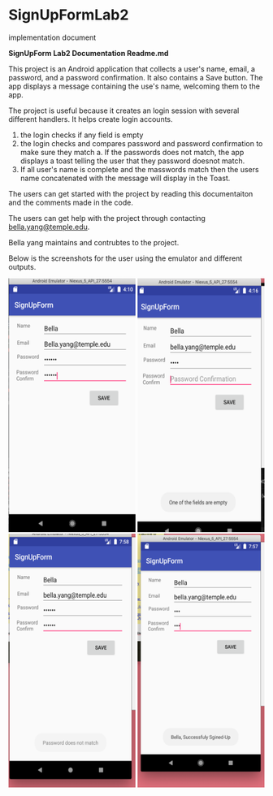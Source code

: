 # SignUpFormLab2
implementation document 

<p><b>SignUpForm Lab2 Documentation Readme.md</b></p>

This project is an Android application that collects a user's name, email, a password, and a password confirmation. It also contains a Save button. 
The app displays a message containing the use's name, welcoming them to the app. 

The project is useful because it creates an login session with several different handlers. It helps create login accounts.
1. the login checks if any field is empty 
2. the login checks and compares password and password confirmation to make sure they match
      a. If the passwords does not match, the app displays a toast telling the user that they password doesnot match.
3. If all user's name is complete and the masswords match then the users name concatenated with the message will display in the Toast.

The users can get started with the project by reading this documentaiton and the comments made in the code.

The users can get help with the project through contacting bella.yang@temple.edu. 

Bella yang maintains and contrubtes to the project.

Below is the screenshots for the user using the emulator and different outputs. 

<img src="FillIn.png" alt="Fill In Image" height="500px" width="250px">
<img src="EmptyFields.png" alt="Empty Fields Image" height="500px" width="250px">
<img src="ConfrimError.png" alt="Password Error Image" height="500px" width="250px">
<img src="SuccessfulSignUp.png" alt="Successful SignUp" height="500px" width="250px">
